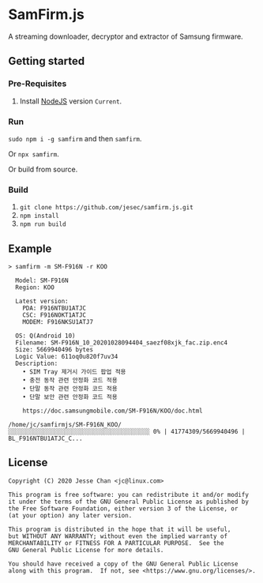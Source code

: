 # SamFirm.js

A streaming downloader, decryptor and extractor of Samsung firmware.

## Getting started

### Pre-Requisites

1. Install [NodeJS](https://nodejs.org/) version `Current`.

### Run

`sudo npm i -g samfirm` and then `samfirm`.

Or `npx samfirm`.

Or build from source.

### Build

1. `git clone https://github.com/jesec/samfirm.js.git`
1. `npm install`
1. `npm run build`

## Example

```
> samfirm -m SM-F916N -r KOO

  Model: SM-F916N
  Region: KOO

  Latest version:
    PDA: F916NTBU1ATJC
    CSC: F916NOKT1ATJC
    MODEM: F916NKSU1ATJ7

  OS: Q(Android 10)
  Filename: SM-F916N_10_20201028094404_saezf08xjk_fac.zip.enc4
  Size: 5669940496 bytes
  Logic Value: 611oq0u820f7uv34
  Description:
    • SIM Tray 제거시 가이드 팝업 적용
    • 충전 동작 관련 안정화 코드 적용
    • 단말 동작 관련 안정화 코드 적용
    • 단말 보안 관련 안정화 코드 적용

    https://doc.samsungmobile.com/SM-F916N/KOO/doc.html

/home/jc/samfirmjs/SM-F916N_KOO/
░░░░░░░░░░░░░░░░░░░░░░░░░░░░░░░░░░░░░░░░ 0% | 41774309/5669940496 | BL_F916NTBU1ATJC_C...
```

## License

```
Copyright (C) 2020 Jesse Chan <jc@linux.com>

This program is free software: you can redistribute it and/or modify
it under the terms of the GNU General Public License as published by
the Free Software Foundation, either version 3 of the License, or
(at your option) any later version.

This program is distributed in the hope that it will be useful,
but WITHOUT ANY WARRANTY; without even the implied warranty of
MERCHANTABILITY or FITNESS FOR A PARTICULAR PURPOSE.  See the
GNU General Public License for more details.

You should have received a copy of the GNU General Public License
along with this program.  If not, see <https://www.gnu.org/licenses/>.
```
